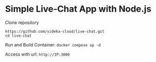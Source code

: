 # Simple Live-Chat App with Node.js


Clone repository
```
https://github.com/sideka-cloud/live-chat.git
cd live-chat
```

Run and Build Container:
`docker compose up -d`

Access with url: `http://IP:3000`
